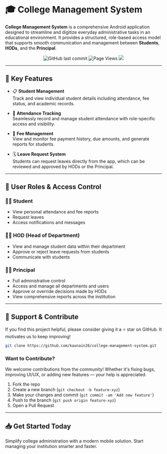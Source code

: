 # 🎓 College Management System

**College Management System** is a comprehensive Android application designed to streamline and digitize everyday administrative tasks in an educational environment. It provides a structured, role-based access model that supports smooth communication and management between **Students**, **HODs**, and the **Principal**.

<div align="center">

![GitHub last commit](https://img.shields.io/github/last-commit/kaunain26/pocket-notes)
![Page Views](https://pageview.vercel.app/?github_user=pocket-notes)
<a href="mailto:nesar.kaunain@gmail.com"><img src="https://img.shields.io/badge/Gmail-EA4335.svg?logo=Gmail&logoColor=white"></a>

</div>

---

## 🔧 Key Features

- 📋 **Student Management**  
  Track and view individual student details including attendance, fee status, and academic records.

- 📝 **Attendance Tracking**  
  Seamlessly record and manage student attendance with role-specific access and visibility.

- 💸 **Fee Management**  
  View and monitor fee payment history, due amounts, and generate reports for students.

- 🗓️ **Leave Request System**  
  Students can request leaves directly from the app, which can be reviewed and approved by HODs or the Principal.

---

## 👥 User Roles & Access Control

### 👨‍🎓 Student
- View personal attendance and fee reports
- Request leaves
- Access notifications and messages

### 👩‍🏫 HOD (Head of Department)
- View and manage student data within their department
- Approve or reject leave requests from students
- Communicate with students

### 👨‍🏫 Principal
- Full administrative control
- Access and manage all departments and users
- Approve or override decisions made by HODs
- View comprehensive reports across the institution

---

## 🤝 Support & Contribute

If you find this project helpful, please consider giving it a ⭐ star on GitHub. It motivates us to keep improving!

```bash
git clone https://github.com/kaunain26/college-management-system.git
```

### Want to Contribute?
We welcome contributions from the community! Whether it's fixing bugs, improving UI/UX, or adding new features — your help is appreciated.

1. Fork the repo
2. Create a new branch (`git checkout -b feature-xyz`)
3. Make your changes and commit (`git commit -am 'Add new feature'`)
4. Push to the branch (`git push origin feature-xyz`)
5. Open a Pull Request

---

## 📥 Get Started Today

Simplify college administration with a modern mobile solution. Start managing your institution smarter and faster.
